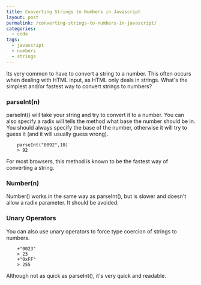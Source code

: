 ```yaml
---
title: Converting Strings to Numbers in Javascript
layout: post
permalink: /converting-strings-to-numbers-in-javascript/
categories:
  - code
tags:
  - javascript
  - numbers
  - strings
---
```

Its very common to have to convert a string to a number. This often occurs when dealing with HTML input, as HTML only deals in strings. What's the simplest and/or fastest way to convert strings to numbers? 

### parseInt(n) 

parseInt() will take your string and try to convert it to a number. You can also specify a radix will tells the method what base the number should be in. You should always specify the base of the number, otherwise it will try to guess it (and it will usually guess wrong). 

        parseInt("0092",10)
        > 92

For most browsers, this method is known to be the fastest way of converting a string. 

### Number(n) 

Number() works in the same way as parseInt(), but is slower and doesn't allow a radix parameter. It should be avoided. 

### Unary Operators 

You can also use unary operators to force type coercion of strings to numbers. 

        +"0023"
        > 23
        +"0xFF"
        > 255

Although not as quick as parseInt(), it's very quick and readable.
